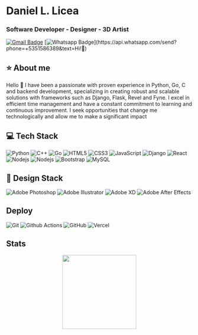 # Daniel L. Licea
### Software Developer - Designer - 3D Artist

[![Gmail Badge](https://img.shields.io/badge/-Gmail-c14438?style=flat-square&logo=Gmail&logoColor=white&link=mailto:dacelis0@misena.edu.co)](mailto:daniellicea.focus@gmail.com)
[![Whatsapp Badge](https://img.shields.io/badge/-Whatsapp-4CA143?style=flat-square&labelColor=4CA143&logo=whatsapp&logoColor=white&link=https://api.whatsapp.com/send?phone=+5351586389&text=Olá!)](https://api.whatsapp.com/send?phone=+5351586389&text=Hi!🖖)
## ⭐ About me
Hello 👋
I have been a passionate with proven experience in Python, Go, C and
backend development, specializing in creating robust and scalable solutions
with frameworks such as Django, Flask, Revel and Fyne. I excel in efficient time
management and have a constant commitment to learning and continuous
improvement. I seek opportunities that change me technologically and allow
me to make a significant impact

## 💻 Tech Stack
![Python](https://img.shields.io/badge/-Python-nul?style=flat-square&logo=Python&logoColor=yellow&color=%23404080)
![C++](https://img.shields.io/badge/-C%2B%2B-nul?style=flat-square&logo=C%2B%2B&color=blue)
![Go](https://img.shields.io/badge/-Go-nul?style=flat-square&logo=Go&color=%23303050)
![HTML5](https://img.shields.io/badge/-HTML5-%23E44D27?style=flat-square&logo=html5&logoColor=ffffff)
![CSS3](https://img.shields.io/badge/-CSS3-%231572B6?style=flat-square&logo=css3)
![JavaScript](https://img.shields.io/badge/-JavaScript-black?style=flat-square&logo=javascript)
![Django](https://img.shields.io/badge/-django-nul?style=flat-square&logo=django&color=%23408040)
![React](https://img.shields.io/badge/-React-%23282C34?style=flat-square&logo=react)
![Nodejs](https://img.shields.io/badge/-Nodejs-black?style=flat-square&logo=Node.js)
![Nodejs](https://img.shields.io/badge/-Express-red?style=flat-square&logo=Express)
![Bootstrap](https://img.shields.io/badge/-Bootstrap-563D7C?style=flat-square&logo=bootstrap)
![MySQL](https://img.shields.io/badge/-MySQL-black?style=flat-square&logo=mysql)

## 🎨 Design Stack
![Adobe Photoshop](http://img.shields.io/badge/-Abode%20Photoshop-26C9FF?style=flat-square&logo=adobe-photoshop&logoColor=ffffff)
![Adobe Illustrator](http://img.shields.io/badge/-Abode%20Illustrator-FC8F30?style=flat-square&logo=adobe-illustrator&logoColor=ffffff)
![Adobe XD](http://img.shields.io/badge/-Abode%20XD-fe61f6?style=flat-square&logo=adobe-XD&logoColor=ffffff)
![Adobe After Effects](http://img.shields.io/badge/-Adobe%20After%20Effects-3C4858?style=flat-square&logo=adobe-after-effects)

## Deploy
![Git](https://img.shields.io/badge/-Git-black?style=flat-square&logo=git)
![Github Actions](http://img.shields.io/badge/-Github%20Actions-2088FF?style=flat-square&logo=github-actions&logoColor=ffffff)
![GitHub](https://img.shields.io/badge/-GitHub-181717?style=flat-square&logo=github)
![Vercel](https://img.shields.io/badge/-Vercel-nul?style=flat-square&logo=vercel&color=black)

## Stats
<p align="center">
<img height="200px" src="https://github-readme-stats.vercel.app/api?username=texelh4ck&hide_border=true&show_icons=true&count_private=true&theme=gruvbox&bg_color=151515">
</p>

